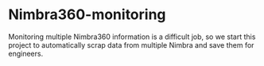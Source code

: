 # Nimbra360-monitoring
Monitoring multiple Nimbra360 information is a difficult job, so we start this project to automatically scrap data from multiple Nimbra and save them for engineers.
